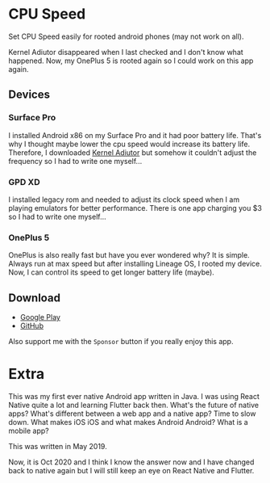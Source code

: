 # CPU Speed
Set CPU Speed easily for rooted android phones (may not work on all).

Kernel Adiutor disappeared when I last checked and I don't know what happened. Now, my OnePlus 5 is rooted again so I could work on this app again.

## Devices
### Surface Pro
I installed Android x86 on my Surface Pro and it had poor battery life. That's why I thought maybe lower the cpu speed would increase its battery life. Therefore, I downloaded [Kernel Adiutor](https://play.google.com/store/apps/details?id=com.grarak.kerneladiutor&hl=en_US) but somehow it couldn't adjust the frequency so I had to write one myself...

### GPD XD
I installed legacy rom and needed to adjust its clock speed when I am playing emulators for better performance. There is one app charging you $3 so I had to write one myself...

### OnePlus 5
OnePlus is also really fast but have you ever wondered why? It is simple. Always run at max speed but after installing Lineage OS, I rooted my device. Now, I can control its speed to get longer battery life (maybe).

## Download
- [Google Play](https://play.google.com/store/apps/details?id=com.yihengquan.cpuspeed)
- [GitHub](https://github.com/HenryQuan/CPUSpeed/releases/latest)

Also support me with the `Sponsor` button if you really enjoy this app.

# Extra
This was my first ever native Android app written in Java. I was using React Native quite a lot and learning Flutter back then. What's the future of native apps? What's different between a web app and a native app? Time to slow down. What makes iOS iOS and what makes Android Android? What is a mobile app?

This was written in May 2019. 

Now, it is Oct 2020 and I think I know the answer now and I have changed back to native again but I will still keep an eye on React Native and Flutter. 
